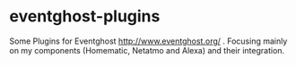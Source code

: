 # eventghost-plugins

Some Plugins for Eventghost http://www.eventghost.org/ . Focusing mainly on my components (Homematic, Netatmo and Alexa) and their integration.
